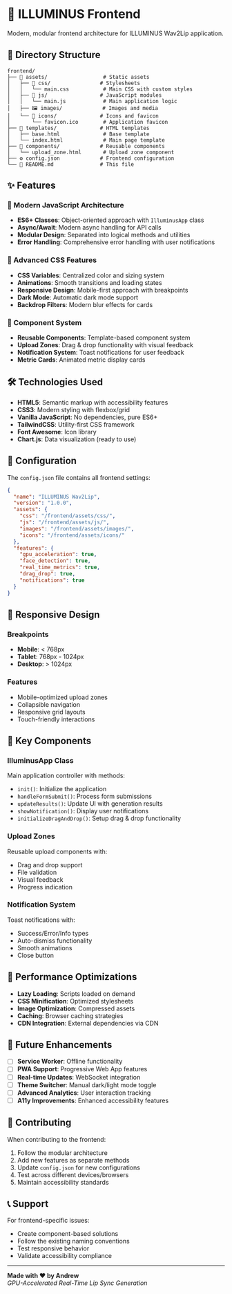 # 🎨 ILLUMINUS Frontend

Modern, modular frontend architecture for ILLUMINUS Wav2Lip application.

## 📁 Directory Structure

```
frontend/
├── 📁 assets/                  # Static assets
│   ├── 🎨 css/                # Stylesheets
│   │   └── main.css           # Main CSS with custom styles
│   ├── 📜 js/                 # JavaScript modules
│   │   └── main.js            # Main application logic
│   ├── 🖼️ images/             # Images and media
│   └── 🎯 icons/              # Icons and favicon
│       └── favicon.ico        # Application favicon
├── 📄 templates/              # HTML templates
│   ├── base.html              # Base template
│   └── index.html             # Main page template
├── 🧩 components/             # Reusable components
│   └── upload_zone.html       # Upload zone component
├── ⚙️ config.json             # Frontend configuration
└── 📖 README.md               # This file
```

## ✨ Features

### 🚀 Modern JavaScript Architecture
- **ES6+ Classes**: Object-oriented approach with `IlluminusApp` class
- **Async/Await**: Modern async handling for API calls
- **Modular Design**: Separated into logical methods and utilities
- **Error Handling**: Comprehensive error handling with user notifications

### 🎨 Advanced CSS Features
- **CSS Variables**: Centralized color and sizing system
- **Animations**: Smooth transitions and loading states
- **Responsive Design**: Mobile-first approach with breakpoints
- **Dark Mode**: Automatic dark mode support
- **Backdrop Filters**: Modern blur effects for cards

### 🧩 Component System
- **Reusable Components**: Template-based component system
- **Upload Zones**: Drag & drop functionality with visual feedback
- **Notification System**: Toast notifications for user feedback
- **Metric Cards**: Animated metric display cards

## 🛠️ Technologies Used

- **HTML5**: Semantic markup with accessibility features
- **CSS3**: Modern styling with flexbox/grid
- **Vanilla JavaScript**: No dependencies, pure ES6+
- **TailwindCSS**: Utility-first CSS framework
- **Font Awesome**: Icon library
- **Chart.js**: Data visualization (ready to use)

## 🔧 Configuration

The `config.json` file contains all frontend settings:

```json
{
  "name": "ILLUMINUS Wav2Lip",
  "version": "1.0.0",
  "assets": {
    "css": "/frontend/assets/css/",
    "js": "/frontend/assets/js/",
    "images": "/frontend/assets/images/",
    "icons": "/frontend/assets/icons/"
  },
  "features": {
    "gpu_acceleration": true,
    "face_detection": true,
    "real_time_metrics": true,
    "drag_drop": true,
    "notifications": true
  }
}
```

## 📱 Responsive Design

### Breakpoints
- **Mobile**: < 768px
- **Tablet**: 768px - 1024px  
- **Desktop**: > 1024px

### Features
- Mobile-optimized upload zones
- Collapsible navigation
- Responsive grid layouts
- Touch-friendly interactions

## 🎯 Key Components

### IlluminusApp Class
Main application controller with methods:
- `init()`: Initialize the application
- `handleFormSubmit()`: Process form submissions
- `updateResults()`: Update UI with generation results
- `showNotification()`: Display user notifications
- `initializeDragAndDrop()`: Setup drag & drop functionality

### Upload Zones
Reusable upload components with:
- Drag and drop support
- File validation
- Visual feedback
- Progress indication

### Notification System
Toast notifications with:
- Success/Error/Info types
- Auto-dismiss functionality
- Smooth animations
- Close button

## 🚀 Performance Optimizations

- **Lazy Loading**: Scripts loaded on demand
- **CSS Minification**: Optimized stylesheets
- **Image Optimization**: Compressed assets
- **Caching**: Browser caching strategies
- **CDN Integration**: External dependencies via CDN

## 🔮 Future Enhancements

- [ ] **Service Worker**: Offline functionality
- [ ] **PWA Support**: Progressive Web App features
- [ ] **Real-time Updates**: WebSocket integration
- [ ] **Theme Switcher**: Manual dark/light mode toggle
- [ ] **Advanced Analytics**: User interaction tracking
- [ ] **A11y Improvements**: Enhanced accessibility features

## 🤝 Contributing

When contributing to the frontend:

1. Follow the modular architecture
2. Add new features as separate methods
3. Update `config.json` for new configurations
4. Test across different devices/browsers
5. Maintain accessibility standards

## 📞 Support

For frontend-specific issues:
- Create component-based solutions
- Follow the existing naming conventions
- Test responsive behavior
- Validate accessibility compliance

---

**Made with ❤️ by Andrew**  
*GPU-Accelerated Real-Time Lip Sync Generation* 